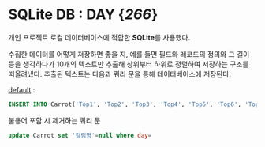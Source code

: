 # SQLite DB : DAY {*266*}

개인 프로젝트 로컬 데이터베이스에 적합한 **SQLite**를 사용했다.

수집한 데이터를 어떻게 저장하면 좋을 지, 예를 들면 필드와 레코드의 정의와 그 길이 등을 생각하다가 10개의 텍스트만 추출해 상위부터 하위로 정렬하여 저장하는 구조를 떠올려냈다. 추출된 텍스트는 다음과 쿼리 문을 통해 데이터베이스에 저장된다.
 
[default](defaultQuery.sql) : 
```SQL 
INSERT INTO Carrot('Top1', 'Top2', 'Top3', 'Top4', 'Top5', 'Top6', 'Top7', 'Top8', 'Top9', 'Top10') VALUES(...)
```

불용어 포함 시 제거하는 쿼리 문
```SQL
update Carrot set '컬럼명'=null where day=
```
